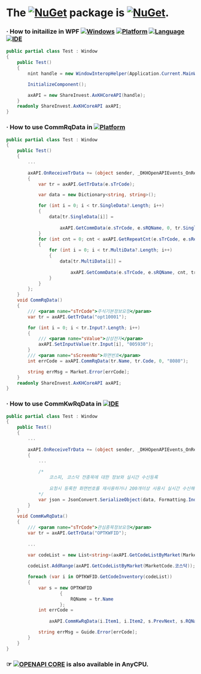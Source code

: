# The [![NuGet](https://img.shields.io/badge/NuGet-004880?style=plastic&logoColor=white&logo=nuget)](https://nuget.org) package is [![NuGet](https://img.shields.io/nuget/v/ShareInvest.OpenAPI.Core?label=ShareInvest.OpenAPI.Core&style=plastic&logo=nuget&color=004880)](https://www.nuget.org/packages/ShareInvest.OpenAPI.Core).
### · How to initailize in WPF [![Windows](https://img.shields.io/badge/Windows-0078D6?style=plastic&logoColor=white&logo=windows)](https://www.microsoft.com/en-us/windows) [![Platform](https://img.shields.io/badge/dotnet-512BD4?style=plastic&logoColor=white&logo=.NET)](https://dotnet.microsoft.com/) [![Language](https://img.shields.io/badge/CSharp-239120?style=plastic&logoColor=white&logo=C%20Sharp)](https://learn.microsoft.com/en-us/dotnet/csharp/) [![IDE](https://img.shields.io/badge/Visual%20Studio-5C2D91?style=plastic&logoColor=white&logo=visualstudio)](https://visualstudio.microsoft.com)
```C#
public partial class Test : Window
{
    public Test()
    {
        nint handle = new WindowInteropHelper(Application.Current.MainWindow).EnsureHandle();

        InitializeComponent();

        axAPI = new ShareInvest.AxKHCoreAPI(handle);
    }
    readonly ShareInvest.AxKHCoreAPI axAPI;
}
```
### · How to use CommRqData in [![Platform](https://img.shields.io/nuget/v/Microsoft.NETCore.Platforms?label=.NET&style=plastic&logo=windows&color=512BD4)](https://versionsof.net)
```C#
public partial class Test : Window
{
    public Test()
    {
        ...
        
        axAPI.OnReceiveTrData += (object sender, _DKHOpenAPIEvents_OnReceiveTrDataEvent e) =>
        {
            var tr = axAPI.GetTrData(e.sTrCode);

            var data = new Dictionary<string, string>();

            for (int i = 0; i < tr.SingleData?.Length; i++)
            {
                data[tr.SingleData[i]] =
                
                    axAPI.GetCommData(e.sTrCode, e.sRQName, 0, tr.SingleData[i]).Trim();
            }
            for (int cnt = 0; cnt < axAPI.GetRepeatCnt(e.sTrCode, e.sRecordName); cnt++)
            {
                for (int i = 0; i < tr.MultiData?.Length; i++)
                {
                    data[tr.MultiData[i]] =
                    
                        axAPI.GetCommData(e.sTrCode, e.sRQName, cnt, tr.MultiData[i]).Trim();
                }
            }
        };
    }
    void CommRqData()
    {
        /// <param name="sTrCode">주식기본정보요청</param>
        var tr = axAPI.GetTrData("opt10001");

        for (int i = 0; i < tr.Input?.Length; i++)
        {
            /// <param name="sValue">삼성전자</param>
            axAPI.SetInputValue(tr.Input[i], "005930");
        }
        /// <param name="sScreenNo">화면번호</param>
        int errCode = axAPI.CommRqData(tr.Name, tr.Code, 0, "8080");

        string errMsg = Market.Error[errCode];
    }
    readonly ShareInvest.AxKHCoreAPI axAPI;
}
```
### · How to use CommKwRqData in [![IDE](https://img.shields.io/badge/Visual%20Studio-2022-5C2D91?style=plastic&logoColor=white&logo=visualstudio)](https://learn.microsoft.com/en-us/visualstudio/releases/2022)
```C#
public partial class Test : Window
{
    public Test()
    {
        ...
        
        axAPI.OnReceiveTrData += (object sender, _DKHOpenAPIEvents_OnReceiveTrDataEvent e) =>
        {
            ... 
            
            /*
                코스피, 코스닥 전종목에 대한 정보와 실시간 수신등록
                
                요청시 등록한 화면번호를 재사용하거나 200개이상 사용시 실시간 수신해제
            */
            var json = JsonConvert.SerializeObject(data, Formatting.Indented);
        }
    }
    void CommKwRqData()
    {
        /// <param name="sTrCode">관심종목정보요청</param>
        var tr = axAPI.GetTrData("OPTKWFID");
        
        ...
        
        var codeList = new List<string>(axAPI.GetCodeListByMarket(MarketCode.코스피));

        codeList.AddRange(axAPI.GetCodeListByMarket(MarketCode.코스닥));

        foreach (var i in OPTKWFID.GetCodeInventory(codeList))
        {
            var s = new OPTKWFID
                    {
                        RQName = tr.Name
                    };
            int errCode =
            
                axAPI.CommKwRqData(i.Item1, i.Item2, s.PrevNext, s.RQName, s.ScreenNo);

            string errMsg = Guide.Error[errCode];
        }
    }
}
```
### ☞ [![OPENAPI CORE](https://github.com/Share-Invest/securities-modules/actions/workflows/open-api-core.yml/badge.svg?branch=NET7&event=push)](https://github.com/Share-Invest/securities-modules/actions/workflows/open-api-core.yml) is also available in AnyCPU.
